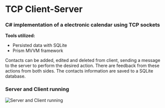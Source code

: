# TCP Client-Server

### C# implementation of a electronic calendar using TCP sockets

**Tools utilized:**
* Persisted data with SQLite
* Prism MVVM framework

Contacts can be added, edited and deleted from client, sending a message to the server to perform the desired action. There are feedback from these actions from both sides.
The contacts information are saved to a SQLite database.

### Server and Client running
![Server and Client running](https://i.imgur.com/1NufiEH.png)
